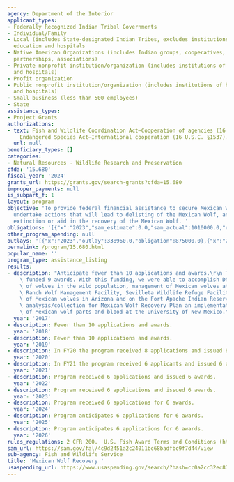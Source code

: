 ```yaml
---
agency: Department of the Interior
applicant_types:
- Federally Recognized Indian Tribal Governments
- Individual/Family
- Local (includes State-designated Indian Tribes, excludes institutions of higher
  education and hospitals
- Native American Organizations (includes Indian groups, cooperatives, corporations,
  partnerships, associations)
- Private nonprofit institution/organization (includes institutions of higher education
  and hospitals)
- Profit organization
- Public nonprofit institution/organization (includes institutions of higher education
  and hospitals)
- Small business (less than 500 employees)
- State
assistance_types:
- Project Grants
authorizations:
- text: Fish and Wildlife Coordination Act—Cooperation of agencies (16 U.S.C. §661),
    Endangered Species Act—International cooperation (16 U.S.C. §1537).
  url: null
beneficiary_types: []
categories:
- Natural Resources - Wildlife Research and Preservation
cfda: '15.680'
fiscal_year: '2024'
grants_url: https://grants.gov/search-grants?cfda=15.680
improper_payments: null
is_subpart_f: 1
layout: program
objective: 'To provide federal financial assistance to secure Mexican Wolf information,
  undertake actions that will lead to delisting of the Mexican Wolf, and help prevent
  extinction or aid in the recovery of the Mexican Wolf. '
obligations: '[{"x":"2023","sam_estimate":0.0,"sam_actual":1010000.0,"usa_spending_actual":1010000.0},{"x":"2024","sam_estimate":0.0,"sam_actual":635000.0,"usa_spending_actual":635000.0},{"x":"2025","sam_estimate":0.0,"sam_actual":635000.0,"usa_spending_actual":-494.01}]'
other_program_spending: null
outlays: '[{"x":"2023","outlay":338960.0,"obligation":875000.0},{"x":"2024","outlay":27100.41,"obligation":50000.0},{"x":"2025","outlay":0.0,"obligation":0.0}]'
permalink: /program/15.680.html
popular_name: ''
program_type: assistance_listing
results:
- description: "Anticipate fewer than 10 applications and awards.\r\n The program\
    \ funded 9 awards. With this funding, we were able to accomplish DNA analysis\
    \ of wolves in the wild population, management of Mexican wolves at the Ladder\
    \ Ranch Wolf Management Facility, Sevilleta Wildlife Refuge Facility, management\
    \ of Mexican wolves in Arizona and on the Fort Apache Indian Reservation, Data\
    \ analysis/collection for Mexican Wolf Recovery Plan an implementation, and curation\
    \ of Mexican wolf parts and blood at the University of New Mexico."
  year: '2017'
- description: Fewer than 10 applications and awards.
  year: '2018'
- description: Fewer than 10 applications and awards.
  year: '2019'
- description: In FY20 the program received 8 applications and issued 8 awards.
  year: '2020'
- description: In FY21 the program received 6 applicants and issued 6 awards.
  year: '2021'
- description: Program received 6 applications and issued 6 awards.
  year: '2022'
- description: Program received 6 applications and issued 6 awards.
  year: '2023'
- description: Program received 6 applications for 6 awards.
  year: '2024'
- description: Program anticipates 6 applications for 6 awards.
  year: '2025'
- description: Program anticipates 6 applications for 6 awards.
  year: '2026'
rules_regulations: 2 CFR 200.  U.S. Fish Award Terms and Conditions (https://www.fws.gov/grants/atc.html).
sam_url: https://sam.gov/fal/4c9d2451a2c24011bc68badfbc9f7d44/view
sub-agency: Fish and Wildlife Service
title: 'Mexican Wolf Recovery '
usaspending_url: https://www.usaspending.gov/search/?hash=cc0a2cc32ec876879d9c122d297d1dbf
---
```

